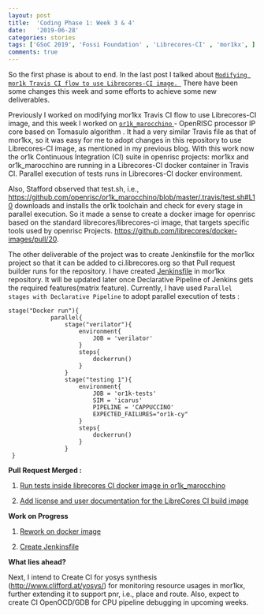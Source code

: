 ```yaml
---
layout: post
title:  'Coding Phase 1: Week 3 & 4'
date:   '2019-06-28'
categories: stories
tags: ['GSoC 2019', 'Fossi Foundation' , 'Librecores-CI' , 'mor1kx', ]
comments: true
---
```


So the first phase is about to end. In the last post I talked about 
<a href = "http://nancychauhan.in/stories/2019/06/08/gsoc-week1_2/">
``Modifying mor1k Travis CI flow to use Librecores-CI image. ``</a> 
There have been some changes this week and some efforts to achieve some new deliverables.

Previously I worked on modifying mor1kx Travis CI flow to use Librecores-CI image, and this week I worked on 
<a href= "https://github.com/openrisc/or1k_marocchino"> ``or1k_marocchino`` </a>- OpenRISC processor IP core based on Tomasulo algorithm .
It had a very similar Travis file as that of mor1kx, so it was easy for me to adopt changes in this repository to use Librecores-CI image, 
as mentioned in my previous blog. With this work now the or1k Continuous Integration (CI) suite in openrisc projects: mor1kx and or1k_marocchino are running
in a Librecores-CI docker container in Travis CI. Parallel execution of tests runs in Librecores-CI docker environment.

Also, Stafford observed that test.sh, i.e., https://github.com/openrisc/or1k_marocchino/blob/master/.travis/test.sh#L10
downloads and installs the or1k toolchain and check for every stage in parallel execution. So it made a sense to create a docker image for openrisc based on the standard librecores/librecores-ci image, that targets specific tools used by openrisc Projects. 
https://github.com/librecores/docker-images/pull/20.

The other deliverable of the project was to create Jenkinsfile for the mor1kx project so that it can be added to ci.librecores.org so that Pull request builder runs for the repository. I have created <a href ="https://github.com/openrisc/mor1kx/pull/84">Jenkinsfile</a> in mor1kx repository. 
It will be updated later once Declarative Pipeline of Jenkins gets the required features(matrix feature). Currently, I have 
used `Parallel stages with Declarative Pipeline` to adopt parallel execution of tests : 

```
stage("Docker run"){
            parallel{
                stage("verilator"){
                    environment{
                        JOB = 'verilator'
                    }
                    steps{
                        dockerrun()
                    }
                }
                stage("testing 1"){
                    environment{
                        JOB = 'or1k-tests'
                        SIM = 'icarus'
                        PIPELINE = 'CAPPUCCINO'
                        EXPECTED_FAILURES="or1k-cy"
                    }
                    steps{
                        dockerrun()
                    }
                }
 }
  ```

<strong> Pull Request Merged :</strong>

 1) <a href="https://github.com/openrisc/or1k_marocchino/pull/10">Run tests inside librecores CI docker image in or1k_marocchino
</a>
    
 2) <a href="https://github.com/librecores/docker-images">Add license and user documentation for the LibreCores CI build image</a>

<strong>Work on Progress</strong>

1) <a href ="Rework on docker-images"> Rework on docker image  </a>

2) <a href ="https://github.com/openrisc/mor1kx">Create Jenkinsfile</a>

<strong>What lies ahead?</strong>

Next, I intend to Create CI for yosys synthesis (http://www.clifford.at/yosys/) for monitoring resource usages in mor1kx, 
further extending it to support pnr, i.e., place and route. Also, expect to create CI OpenOCD/GDB for CPU pipeline debugging in upcoming weeks.

